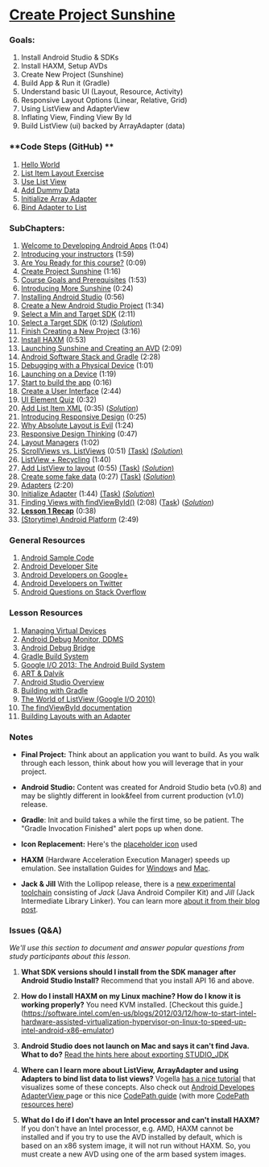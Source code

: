 # [Create Project Sunshine](https://www.udacity.com/course/viewer#!/c-ud853/l-1395568821/m-1601259306)

### **Goals**:
1. Install Android Studio & SDKs
2. Install HAXM, Setup AVDs
3. Create New Project (Sunshine)
4. Build App & Run it (Gradle)
5. Understand basic UI (Layout, Resource, Activity)
6. Responsive Layout Options (Linear, Relative, Grid)
7. Using ListView and AdapterView
8. Inflating View, Finding View By Id
9. Build ListView (ui) backed by ArrayAdapter (data)

### **Code Steps (GitHub) **
1. [Hello World](https://github.com/udacity/Sunshine/tree/1.01-hello-world)
2. [List Item Layout Exercise](https://github.com/udacity/Sunshine/tree/1.02-list-item-layout)
3. [Use List View](https://github.com/udacity/Sunshine/tree/1.03-use-list-view)
4. [Add Dummy Data](https://github.com/udacity/Sunshine/tree/1.04-add-dummy-data)
5. [Initialize Array Adapter](https://github.com/udacity/Sunshine/tree/1.05-initialize-array-adapter)
6. [Bind Adapter to List](https://github.com/udacity/Sunshine/tree/1.06-bind-adapter-to-list-view)

### **SubChapters**:

1. [Welcome to Developing Android Apps](https://www.udacity.com/course/viewer#!/c-ud853/l-1395568821/m-1643858568) (1:04)
2. [Introducing your instructors](https://www.udacity.com/course/viewer#!/c-ud853/l-1395568821/e-2162698696/m-2205438564) (1:59)
3. [Are You Ready for this course?](https://www.udacity.com/course/viewer#!/c-ud853/l-1395568821/e-2162698696/m-2205438564) (0:09)
4. [Create Project Sunshine](https://www.udacity.com/course/viewer#!/c-ud853/l-1395568821/m-1582488682) (1:16)
5. [Course Goals and Prerequisites](https://www.udacity.com/course/viewer#!/c-ud853/l-1395568821/m-1601259306) (1:53)
6. [Introducing More Sunshine](https://www.udacity.com/course/viewer#!/c-ud853/l-1395568821/m-1601259307) (0:24)
7. [Installing Android Studio](https://www.udacity.com/course/viewer#!/c-ud853/l-1395568821/e-1395668582/m-1395668583) (0:56)
8. [Create a New Android Studio Project](https://www.udacity.com/course/viewer#!/c-ud853/l-1395568821/m-1589778713) (1:34)
9. [Select a Min and Target SDK](https://www.udacity.com/course/viewer#!/c-ud853/l-1395568821/m-1643858570) (2:11)
10. [Select a Target SDK](https://www.udacity.com/course/viewer#!/c-ud853/l-1395568821/e-1395668585/m-1395668586) (0:12) [(*Solution*)](https://www.udacity.com/course/viewer#!/c-ud853/l-1395568821/e-1395668585/m-1395668587)
11. [Finish Creating a New Project](https://www.udacity.com/course/viewer#!/c-ud853/l-1395568821/e-1660548623/m-1660548624) (3:16)
12. [Install HAXM](https://www.udacity.com/course/viewer#!/c-ud853/l-1395568821/m-2001148615) (0:53)
13. [Launching Sunshine and Creating an AVD](https://www.udacity.com/course/viewer#!/c-ud853/l-1395568821/m-1601259311) (2:09)
14. [Android Software Stack and Gradle](https://www.udacity.com/course/viewer#!/c-ud853/l-1395568821/m-1395668588) (2:28)
15. [Debugging with a Physical Device](https://www.udacity.com/course/viewer#!/c-ud853/l-1395568821/e-1588688602/m-1588688603) (1:01)
16. [Launching on a Device](https://www.udacity.com/course/viewer#!/c-ud853/l-1395568821/m-1643858571) (1:19)
17. [Start to build the app](https://www.udacity.com/course/viewer#!/c-ud853/l-1395568821/m-1647298623) (0:16)
18. [Create a User Interface](https://www.udacity.com/course/viewer#!/c-ud853/l-1395568821/m-1647298624) (2:44)
19. [UI Element Quiz](https://www.udacity.com/course/viewer#!/c-ud853/l-1395568821/e-1647298625/m-1647298626) (0:32)
20. [Add List Item XML](https://www.udacity.com/course/viewer#!/c-ud853/l-1395568821/e-1395668589/m-1399748571) (0:35) ([*Solution*](https://www.udacity.com/course/viewer#!/c-ud853/l-1395568821/e-1395668589/m-1395668590))
21. [Introducing Responsive Design](https://www.udacity.com/course/viewer#!/c-ud853/l-1395568821/m-1647298628) (0:25)
22. [Why Absolute Layout is Evil](https://www.udacity.com/course/viewer#!/c-ud853/l-1395568821/m-1601259312) (1:24)
23. [Responsive Design Thinking](https://www.udacity.com/course/viewer#!/c-ud853/l-1395568821/m-1645248620) (0:47)
24. [Layout Managers](https://www.udacity.com/course/viewer#!/c-ud853/l-1395568821/m-1645248621) (1:02)
25. [ScrollViews vs. ListViews](https://www.udacity.com/course/viewer#!/c-ud853/l-1395568821/e-1395668591/m-1395668592) (0:51) [(Task)](https://www.udacity.com/course/viewer#!/c-ud853/l-1395568821/e-1395668591/m-1402878722) [(*Solution*)](https://www.udacity.com/course/viewer#!/c-ud853/l-1395568821/e-1395668591/m-1395668593)
26. [ListView + Recycling](https://www.udacity.com/course/viewer#!/c-ud853/l-1395568821/m-1601259313) (1:40)
27. [Add ListView to layout](https://www.udacity.com/course/viewer#!/c-ud853/l-1395568821/e-1395668594/m-1399748573) (0:55) [(Task)](https://www.udacity.com/course/viewer#!/c-ud853/l-1395568821/e-1395668594/m-1402878724) [(*Solution*)](https://www.udacity.com/course/viewer#!/c-ud853/l-1395568821/e-1395668594/m-1395668595)
28. [Create some fake data](https://www.udacity.com/course/viewer#!/c-ud853/l-1395568821/e-1395668596/m-1399748575) (0:27) [(Task)](https://www.udacity.com/course/viewer#!/c-ud853/l-1395568821/e-1395668596/m-1402878726) [(*Solution*)](https://www.udacity.com/course/viewer#!/c-ud853/l-1395568821/e-1395668596/m-1395668597)
29. [Adapters](https://www.udacity.com/course/viewer#!/c-ud853/l-1395568821/m-1604029757) (2:20)
30. [Initialize Adapter](https://www.udacity.com/course/viewer#!/c-ud853/l-1395568821/e-1395668598/m-1395668599) (1:44) [(Task)](https://www.udacity.com/course/viewer#!/c-ud853/l-1395568821/e-1395668598/m-1402878728) [(*Solution*)](https://www.udacity.com/course/viewer#!/c-ud853/l-1395568821/e-1395668598/m-1395668600)
31. [Finding Views with findViewById()](https://www.udacity.com/course/viewer#!/c-ud853/l-1395568821/e-1395668601/m-1395668602) (2:08) ([Task](https://www.udacity.com/course/viewer#!/c-ud853/l-1395568821/e-1395668601/m-1402878730)) (*[Solution](https://www.udacity.com/course/viewer#!/c-ud853/l-1395568821/e-1395668601/m-1395668603)*)
32. **[Lesson 1 Recap](https://www.udacity.com/course/viewer#!/c-ud853/l-1395568821/e-1395668601/m-1395668603)** (0:38)
33. [(Storytime) Android Platform](https://www.udacity.com/course/viewer#!/c-ud853/l-1395568821/m-1638718772) (2:49)

### **General Resources**
1. [Android Sample Code](http://developer.android.com/samples/index.html)
2. [Android Developer Site](http://developer.android.com/index.html)
3. [Android Developers on Google+](https://plus.google.com/+AndroidDevelopers)
4. [Android Developers on Twitter](https://twitter.com/AndroidDev)
5. [Android Questions on Stack Overflow](http://stackoverflow.com/questions/tagged/android)


### **Lesson Resources**
1. [Managing Virtual Devices](http://developer.android.com/tools/devices/index.html)
2. [Android Debug Monitor, DDMS](http://developer.android.com/tools/debugging/ddms.html)
3. [Android Debug Bridge](http://developer.android.com/tools/help/adb.html)
4. [Gradle Build System](http://gradle.org/)
5. [Google I/O 2013: The Android Build System](https://www.youtube.com/watch?v=LCJAgPkpmR0)
6. [ART & Dalvik](http://source.android.com/devices/tech/dalvik/)
7. [Android Studio Overview](http://developer.android.com/tools/studio/index.html)
8. [Building with Gradle](http://developer.android.com/sdk/installing/studio-build.html)
9. [The World of ListView (Google I/O 2010)](https://www.youtube.com/watch?v=wDBM6wVEO70)
10. [The findViewById documentation](http://developer.android.com/reference/android/view/View.html#findViewById)
11. [Building Layouts with an Adapter](http://developer.android.com/guide/topics/ui/declaring-layout.html#FillingTheLayout)


### **Notes**

* **Final Project:** Think about an application you want to build. As you walk through each lesson, think about how you will leverage that in your project.

* **Android Studio:** Content was created for Android Studio beta (v0.8) and may be slightly different in look&feel from current production (v1.0) release.

* **Gradle**: Init and build takes a while the first time, so be patient. The "Gradle Invocation Finished" alert pops up when done.
* **Icon Replacement:** Here's the [placeholder icon](https://s3.amazonaws.com/content.udacity-data.com/course/ud853/ic_launcher.png) used

* **HAXM** (Hardware Acceleration Execution Manager) speeds up emulation. See installation Guides for [Window](https://software.intel.com/en-us/android/articles/installation-instructions-for-intel-hardware-accelerated-execution-manager-windows)s and [Mac](https://software.intel.com/en-us/android/articles/installation-instructions-for-intel-hardware-accelerated-execution-manager-mac-os-x).

* **Jack & Jill** With the Lollipop release, there is a [new experimental toolchain](http://tools.android.com/tech-docs/jackandjill) consisting of *Jack* (Java Android Compiler Kit) and *Jill* (Jack Intermediate Library Linker). You can learn more [about it from their blog post](http://android-developers.blogspot.com/2014/12/hello-world-meet-our-new-experimental.html).


### **Issues (Q&A)**

*We'll use this section to document and answer popular questions from study participants about this lesson.*

1. **What SDK versions should I install from the SDK manager after Android Studio Install?** Recommend that you install API 16 and above.

2. **How do I install HAXM on my Linux machine? How do I know it is working properly?**
  You need KVM installed. [Checkout this guide.] (https://software.intel.com/en-us/blogs/2012/03/12/how-to-start-intel-hardware-assisted-virtualization-hypervisor-on-linux-to-speed-up-intel-android-x86-emulator) 

3. **Android Studio does not launch on Mac and says it can't find Java. What to do?** [Read the hints here about exporting STUDIO_JDK](http://tools.android.com/tech-docs/configuration/osx-jdk)

4. **Where can I learn more about ListView, ArrayAdapter and using Adapters to bind list data to list views?** Vogella [has a nice tutorial](http://www.vogella.com/tutorials/AndroidListView/article.html) that visualizes some of these concepts. Also check out [Android Developes AdapterView ](http://developer.android.com/guide/topics/ui/binding.html) page or this nice [CodePath guide](https://github.com/codepath/android_guides/wiki/Using-an-ArrayAdapter-with-ListView) (with more [CodePath resources here](https://github.com/codepath/android_guides/wiki#getting-started))

5. **What do I do if I don't have an Intel processor and can't install HAXM?** If you don't have an Intel processor, e.g. AMD, HAXM cannot be installed and if you try to use the AVD installed by default, which is based on an x86 system image, it will not run without HAXM. So, you must create a new AVD using one of the arm based system images.
